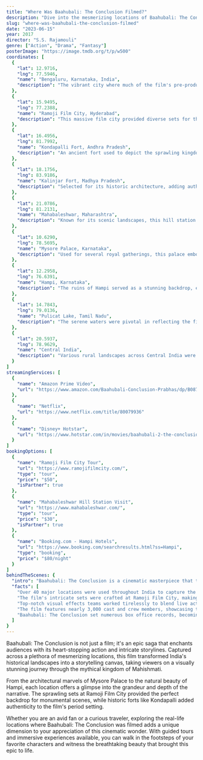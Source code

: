 ```yaml
---
title: "Where Was Baahubali: The Conclusion Filmed?"
description: "Dive into the mesmerizing locations of Baahubali: The Conclusion, where breathtaking landscapes and historical sites brought the epic saga to life."
slug: "where-was-baahubali-the-conclusion-filmed"
date: "2023-06-15"
year: 2017
director: "S.S. Rajamouli"
genre: ["Action", "Drama", "Fantasy"]
posterImage: "https://image.tmdb.org/t/p/w500"
coordinates: [
  { 
    "lat": 12.9716, 
    "lng": 77.5946, 
    "name": "Bengaluru, Karnataka, India", 
    "description": "The vibrant city where much of the film's pre-production took place."
  },
  { 
    "lat": 15.9495, 
    "lng": 77.2388, 
    "name": "Ramoji Film City, Hyderabad", 
    "description": "This massive film city provided diverse sets for the grand battle sequences."
  },
  { 
    "lat": 16.4956, 
    "lng": 81.7992, 
    "name": "Kondapalli Fort, Andhra Pradesh", 
    "description": "An ancient fort used to depict the sprawling kingdom of Mahishmati."
  },
  { 
    "lat": 18.1756, 
    "lng": 83.9186, 
    "name": "Kalinjar Fort, Madhya Pradesh", 
    "description": "Selected for its historic architecture, adding authenticity to the film’s epic storyline."
  },
  { 
    "lat": 21.0786, 
    "lng": 81.2131, 
    "name": "Mahabaleshwar, Maharashtra", 
    "description": "Known for its scenic landscapes, this hill station brought depth to key emotional scenes."
  },
  { 
    "lat": 10.6290, 
    "lng": 78.5695, 
    "name": "Mysore Palace, Karnataka", 
    "description": "Used for several royal gatherings, this palace embodied the grandeur of Mahishmati."
  },
  { 
    "lat": 12.2958, 
    "lng": 76.6391, 
    "name": "Hampi, Karnataka", 
    "description": "The ruins of Hampi served as a stunning backdrop, emphasizing the film's ancient setting."
  },
  { 
    "lat": 14.7843, 
    "lng": 79.0136, 
    "name": "Pulicat Lake, Tamil Nadu", 
    "description": "The serene waters were pivotal in reflecting the film's epic visual storytelling."
  },
  { 
    "lat": 20.5937, 
    "lng": 78.9629, 
    "name": "Central India", 
    "description": "Various rural landscapes across Central India were explored for their natural beauty and diversity."
  }
]
streamingServices: [
  {
    "name": "Amazon Prime Video",
    "url": "https://www.amazon.com/Baahubali-Conclusion-Prabhas/dp/B087W7WJZR"
  },
  {
    "name": "Netflix",
    "url": "https://www.netflix.com/title/80079936"
  },
  {
    "name": "Disney+ Hotstar",
    "url": "https://www.hotstar.com/in/movies/baahubali-2-the-conclusion/1260058539"
  }
]
bookingOptions: [
  {
    "name": "Ramoji Film City Tour",
    "url": "https://www.ramojifilmcity.com/",
    "type": "tour",
    "price": "$50",
    "isPartner": true
  },
  {
    "name": "Mahabaleshwar Hill Station Visit",
    "url": "https://www.mahabaleshwar.com/",
    "type": "tour",
    "price": "$30",
    "isPartner": true
  },
  {
    "name": "Booking.com - Hampi Hotels",
    "url": "https://www.booking.com/searchresults.html?ss=Hampi",
    "type": "booking",
    "price": "$80/night"
  }
]
behindTheScenes: {
  "intro": "Baahubali: The Conclusion is a cinematic masterpiece that took the world by storm, known for its breathtaking visuals and elaborate storytelling. Filming this epic involved meticulous planning and coordination across some of India's most stunning landscapes and historical sites.",
  "facts": [
    "Over 40 major locations were used throughout India to capture the essence of the grand narrative.",
    "The film's intricate sets were crafted at Ramoji Film City, making use of cutting-edge technology.",
    "Top-notch visual effects teams worked tirelessly to blend live action with CGI, enhancing the grand battle scenes.",
    "The film features nearly 3,000 cast and crew members, showcasing the scale of its production.",
    "Baahubali: The Conclusion set numerous box office records, becoming one of the highest-grossing Indian films of all time."
  ]
}
---
```


<BaahubaliGuide />

Baahubali: The Conclusion is not just a film; it's an epic saga that enchants audiences with its heart-stopping action and intricate storylines. Captured across a plethora of mesmerizing locations, this film transformed India's historical landscapes into a storytelling canvas, taking viewers on a visually stunning journey through the mythical kingdom of Mahishmati.

From the architectural marvels of Mysore Palace to the natural beauty of Hampi, each location offers a glimpse into the grandeur and depth of the narrative. The sprawling sets at Ramoji Film City provided the perfect backdrop for monumental scenes, while historic forts like Kondapalli added authenticity to the film's period setting.

Whether you are an avid fan or a curious traveler, exploring the real-life locations where Baahubali: The Conclusion was filmed adds a unique dimension to your appreciation of this cinematic wonder. With guided tours and immersive experiences available, you can walk in the footsteps of your favorite characters and witness the breathtaking beauty that brought this epic to life.